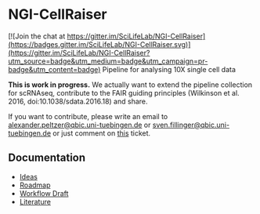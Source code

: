 # NGI-CellRaiser

[![Join the chat at https://gitter.im/SciLifeLab/NGI-CellRaiser](https://badges.gitter.im/SciLifeLab/NGI-CellRaiser.svg)](https://gitter.im/SciLifeLab/NGI-CellRaiser?utm_source=badge&utm_medium=badge&utm_campaign=pr-badge&utm_content=badge)
Pipeline for analysing 10X single cell data

**This is work in progress.** We actually want to extend the pipeline collection for scRNAseq, contribute to the FAIR guiding principles (Wilkinson et al. 2016, doi:10.1038/sdata.2016.18) and share.

If you want to contribute, please write an email to alexander.peltzer@qbic.uni-tuebingen.de or sven.fillinger@qbic.uni-tuebingen.de or just comment on [this](https://github.com/SciLifeLab/NGI-CellRaiser/issues/2) ticket. 

## Documentation

* [Ideas](docs/ideas.md)
* [Roadmap](docs/roadmap.md)
* [Workflow Draft](docs/workflow_draft.md)
* [Literature](docs/literature.md) 
